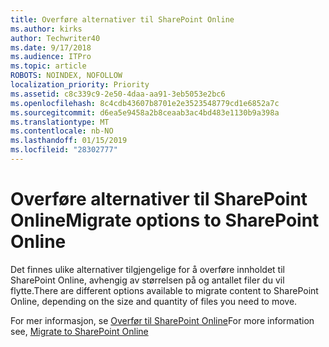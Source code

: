 ```yaml
---
title: Overføre alternativer til SharePoint Online
ms.author: kirks
author: Techwriter40
ms.date: 9/17/2018
ms.audience: ITPro
ms.topic: article
ROBOTS: NOINDEX, NOFOLLOW
localization_priority: Priority
ms.assetid: c8c339c9-2e50-4daa-aa91-3eb5053e2bc6
ms.openlocfilehash: 8c4cdb43607b8701e2e3523548779cd1e6852a7c
ms.sourcegitcommit: d6ea5e9458a2b8ceaab3ac4bd483e1130b9a398a
ms.translationtype: MT
ms.contentlocale: nb-NO
ms.lasthandoff: 01/15/2019
ms.locfileid: "28302777"
---
```

# <a name="migrate-options-to-sharepoint-online"></a><span data-ttu-id="615c9-102">Overføre alternativer til SharePoint Online</span><span class="sxs-lookup"><span data-stu-id="615c9-102">Migrate options to SharePoint Online</span></span>

<span data-ttu-id="615c9-103">Det finnes ulike alternativer tilgjengelige for å overføre innholdet til SharePoint Online, avhengig av størrelsen på og antallet filer du vil flytte.</span><span class="sxs-lookup"><span data-stu-id="615c9-103">There are different options available to migrate content to SharePoint Online, depending on the size and quantity of files you need to move.</span></span>
  
<span data-ttu-id="615c9-104">For mer informasjon, se [Overfør til SharePoint Online](https://go.microsoft.com/fwlink/?linkid-2022029)</span><span class="sxs-lookup"><span data-stu-id="615c9-104">For more information see, [Migrate to SharePoint Online](https://go.microsoft.com/fwlink/?linkid-2022029)</span></span>
  


